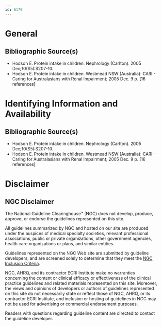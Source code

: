 ```yaml
---
id: 6170
---
```


# General

## Bibliographic Source(s)

- Hodson E. Protein intake in children. Nephrology (Carlton). 2005 Dec;10(S5):S207-10.
- Hodson E. Protein intake in children. Westmead NSW (Australia): CARI - Caring for Australasians with Renal Impairment; 2005 Dec. 9 p. [16 references]

# Identifying Information and Availability

## Bibliographic Source(s)

- Hodson E. Protein intake in children. Nephrology (Carlton). 2005 Dec;10(S5):S207-10.
- Hodson E. Protein intake in children. Westmead NSW (Australia): CARI - Caring for Australasians with Renal Impairment; 2005 Dec. 9 p. [16 references]

# Disclaimer

## NGC Disclaimer

The National Guideline Clearinghouse™ (NGC) does not develop, produce, approve, or endorse the guidelines represented on this site.

All guidelines summarized by NGC and hosted on our site are produced under the auspices of medical specialty societies, relevant professional associations, public or private organizations, other government agencies, health care organizations or plans, and similar entities.

Guidelines represented on the NGC Web site are submitted by guideline developers, and are screened solely to determine that they meet the [NGC Inclusion Criteria](/help-and-about/summaries/inclusion-criteria).

NGC, AHRQ, and its contractor ECRI Institute make no warranties concerning the content or clinical efficacy or effectiveness of the clinical practice guidelines and related materials represented on this site. Moreover, the views and opinions of developers or authors of guidelines represented on this site do not necessarily state or reflect those of NGC, AHRQ, or its contractor ECRI Institute, and inclusion or hosting of guidelines in NGC may not be used for advertising or commercial endorsement purposes.

Readers with questions regarding guideline content are directed to contact the guideline developer.

